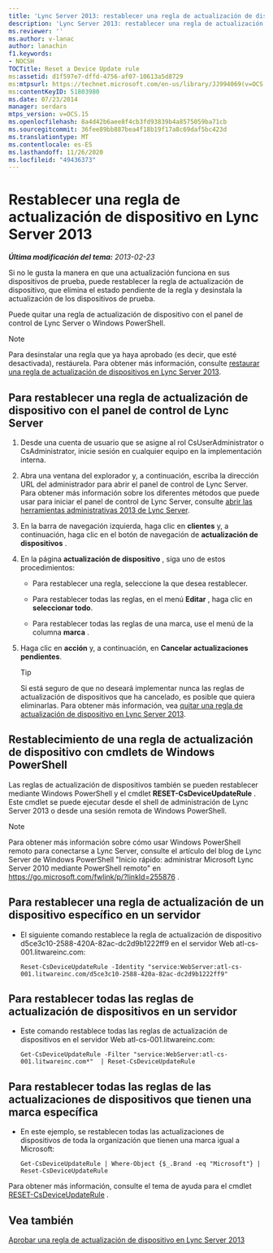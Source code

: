 ```yaml
---
title: 'Lync Server 2013: restablecer una regla de actualización de dispositivo'
description: 'Lync Server 2013: restablecer una regla de actualización de dispositivo.'
ms.reviewer: ''
ms.author: v-lanac
author: lanachin
f1.keywords:
- NOCSH
TOCTitle: Reset a Device Update rule
ms:assetid: d1f597e7-dffd-4756-af07-10613a5d8729
ms:mtpsurl: https://technet.microsoft.com/en-us/library/JJ994069(v=OCS.15)
ms:contentKeyID: 51803980
ms.date: 07/23/2014
manager: serdars
mtps_version: v=OCS.15
ms.openlocfilehash: 8a4d42b6aee8f4cb3fd93839b4a8575059ba71cb
ms.sourcegitcommit: 36fee89bb887bea4f18b19f17a8c69daf5bc423d
ms.translationtype: MT
ms.contentlocale: es-ES
ms.lasthandoff: 11/26/2020
ms.locfileid: "49436373"
---
```

# <a name="reset-a-device-update-rule-in-lync-server-2013"></a>Restablecer una regla de actualización de dispositivo en Lync Server 2013

<div data-xmlns="http://www.w3.org/1999/xhtml">

<div class="topic" data-xmlns="http://www.w3.org/1999/xhtml" data-msxsl="urn:schemas-microsoft-com:xslt" data-cs="https://msdn.microsoft.com/">

<div data-asp="https://msdn2.microsoft.com/asp">



</div>

<div id="mainSection">

<div id="mainBody">

<span> </span>

_**Última modificación del tema:** 2013-02-23_

Si no le gusta la manera en que una actualización funciona en sus dispositivos de prueba, puede restablecer la regla de actualización de dispositivo, que elimina el estado pendiente de la regla y desinstala la actualización de los dispositivos de prueba.

Puede quitar una regla de actualización de dispositivo con el panel de control de Lync Server o Windows PowerShell.

<div>


> [!NOTE]  
> Para desinstalar una regla que ya haya aprobado (es decir, que esté desactivada), restáurela. Para obtener más información, consulte <A href="lync-server-2013-restore-a-device-update-rule.md">restaurar una regla de actualización de dispositivos en Lync Server 2013</A>.



</div>

<div>

## <a name="to-reset-a-device-update-rule-by-using-lync-server-control-panel"></a>Para restablecer una regla de actualización de dispositivo con el panel de control de Lync Server

1.  Desde una cuenta de usuario que se asigne al rol CsUserAdministrator o CsAdministrator, inicie sesión en cualquier equipo en la implementación interna.

2.  Abra una ventana del explorador y, a continuación, escriba la dirección URL del administrador para abrir el panel de control de Lync Server. Para obtener más información sobre los diferentes métodos que puede usar para iniciar el panel de control de Lync Server, consulte [abrir las herramientas administrativas 2013 de Lync Server](lync-server-2013-open-lync-server-administrative-tools.md).

3.  En la barra de navegación izquierda, haga clic en **clientes** y, a continuación, haga clic en el botón de navegación de **actualización de dispositivos** .

4.  En la página **actualización de dispositivo** , siga uno de estos procedimientos:
    
      - Para restablecer una regla, seleccione la que desea restablecer.
    
      - Para restablecer todas las reglas, en el menú **Editar** , haga clic en **seleccionar todo**.
    
      - Para restablecer todas las reglas de una marca, use el menú de la columna **marca** .

5.  Haga clic en **acción** y, a continuación, en **Cancelar actualizaciones pendientes**.
    
    <div>
    

    > [!TIP]  
    > Si está seguro de que no deseará implementar nunca las reglas de actualización de dispositivos que ha cancelado, es posible que quiera eliminarlas. Para obtener más información, vea <A href="lync-server-2013-remove-a-device-update-rule.md">quitar una regla de actualización de dispositivo en Lync Server 2013</A>.

    
    </div>

</div>

<div>

## <a name="resetting-a-device-update-rule-by-using-windows-powershell-cmdlets"></a>Restablecimiento de una regla de actualización de dispositivo con cmdlets de Windows PowerShell

Las reglas de actualización de dispositivos también se pueden restablecer mediante Windows PowerShell y el cmdlet **RESET-CsDeviceUpdateRule** . Este cmdlet se puede ejecutar desde el shell de administración de Lync Server 2013 o desde una sesión remota de Windows PowerShell.

<div>


> [!NOTE]  
> Para obtener más información sobre cómo usar Windows PowerShell remoto para conectarse a Lync Server, consulte el artículo del blog de Lync Server de Windows PowerShell "Inicio rápido: administrar Microsoft Lync Server 2010 mediante PowerShell remoto" en <A href="https://go.microsoft.com/fwlink/p/?linkid=255876">https://go.microsoft.com/fwlink/p/?linkId=255876</A> .



</div>

<div>

## <a name="to-reset-a-specific-device-update-rule-on-a-server"></a>Para restablecer una regla de actualización de un dispositivo específico en un servidor

  - El siguiente comando restablece la regla de actualización de dispositivo d5ce3c10-2588-420A-82ac-dc2d9b1222ff9 en el servidor Web atl-cs-001.litwareinc.com:
    
        Reset-CsDeviceUpdateRule -Identity "service:WebServer:atl-cs-001.litwareinc.com/d5ce3c10-2588-420a-82ac-dc2d9b1222ff9"

</div>

<div>

## <a name="to-reset-all-the-device-update-rules-on-a-server"></a>Para restablecer todas las reglas de actualización de dispositivos en un servidor

  - Este comando restablece todas las reglas de actualización de dispositivos en el servidor Web atl-cs-001.litwareinc.com:
    
        Get-CsDeviceUpdateRule -Filter "service:WebServer:atl-cs-001.litwareinc.com*"  | Reset-CsDeviceUpdateRule

</div>

<div>

## <a name="to-reset-all-the-device-updates-rules-that-have-a-specific-brand"></a>Para restablecer todas las reglas de las actualizaciones de dispositivos que tienen una marca específica

  - En este ejemplo, se restablecen todas las actualizaciones de dispositivos de toda la organización que tienen una marca igual a Microsoft:
    
        Get-CsDeviceUpdateRule | Where-Object {$_.Brand -eq "Microsoft"} | Reset-CsDeviceUpdateRule

</div>

Para obtener más información, consulte el tema de ayuda para el cmdlet [RESET-CsDeviceUpdateRule](https://docs.microsoft.com/powershell/module/skype/Reset-CsDeviceUpdateRule) .

</div>

<div>

## <a name="see-also"></a>Vea también


[Aprobar una regla de actualización de dispositivo en Lync Server 2013](lync-server-2013-approve-a-device-update-rule.md)  
  

</div>

</div>

<span> </span>

</div>

</div>

</div>

